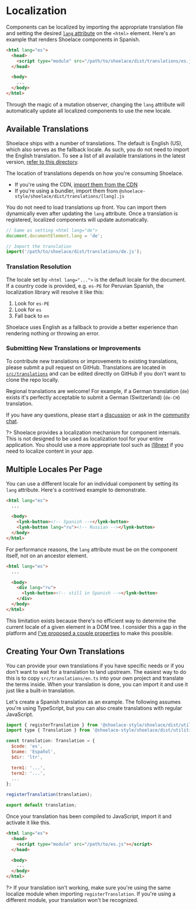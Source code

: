 # Localization

Components can be localized by importing the appropriate translation file and setting the desired [`lang` attribute](https://developer.mozilla.org/en-US/docs/Web/HTML/Global_attributes/lang) on the `<html>` element. Here's an example that renders Shoelace components in Spanish.

```html
<html lang="es">
  <head>
    <script type="module" src="/path/to/shoelace/dist/translations/es.js"></script>
  </head>

  <body>
    ...
  </body>
</html>
```

Through the magic of a mutation observer, changing the `lang` attribute will automatically update all localized components to use the new locale.

## Available Translations

Shoelace ships with a number of translations. The default is English (US), which also serves as the fallback locale. As such, you do not need to import the English translation. To see a list of all available translations in the latest version, [refer to this directory](https://github.com/shoelace-style/shoelace/tree/current/src/translations).

The location of translations depends on how you're consuming Shoelace.

- If you're using the CDN, [import them from the CDN](https://www.jsdelivr.com/package/npm/@shoelace-style/shoelace?path=dist%2Ftranslations)
- If you're using a bundler, import them from `@shoelace-style/shoelace/dist/translations/[lang].js`

You do not need to load translations up front. You can import them dynamically even after updating the `lang` attribute. Once a translation is registered, localized components will update automatically.

```js
// Same as setting <html lang="de">
document.documentElement.lang = 'de';

// Import the translation
import('/path/to/shoelace/dist/translations/de.js');
```

### Translation Resolution

The locale set by `<html lang="...">` is the default locale for the document. If a country code is provided, e.g. `es-PE` for Peruvian Spanish, the localization library will resolve it like this:

1. Look for `es-PE`
2. Look for `es`
3. Fall back to `en`

Shoelace uses English as a fallback to provide a better experience than rendering nothing or throwing an error.

### Submitting New Translations or Improvements

To contribute new translations or improvements to existing translations, please submit a pull request on GitHub. Translations are located in [`src/translations`](https://github.com/shoelace-style/shoelace/blob/next/src/translations) and can be edited directly on GitHub if you don't want to clone the repo locally.

Regional translations are welcome! For example, if a German translation (`de`) exists it's perfectly acceptable to submit a German (Switzerland) (`de-CH`) translation.

If you have any questions, please start a [discussion](https://github.com/shoelace-style/shoelace/discussions) or ask in the [community chat](https://discord.gg/mg8f26C).

?> Shoelace provides a localization mechanism for component internals. This is not designed to be used as localization tool for your entire application. You should use a more appropriate tool such as [i18next](https://www.i18next.com/) if you need to localize content in your app.

## Multiple Locales Per Page

You can use a different locale for an individual component by setting its `lang` attribute. Here's a contrived example to demonstrate.

```html
<html lang="es">
  ...

  <body>
    <lynk-button><!-- Spanish --></lynk-button>
    <lynk-button lang="ru"><!-- Russian --></lynk-button>
  </body>
</html>
```

For performance reasons, the `lang` attribute must be on the component itself, not on an ancestor element.

```html
<html lang="es">
  ...

  <body>
    <div lang="ru">
      <lynk-button><!-- still in Spanish --></lynk-button>
    </div>
  </body>
</html>
```

This limitation exists because there's no efficient way to determine the current locale of a given element in a DOM tree. I consider this a gap in the platform and [I've proposed a couple properties](https://github.com/whatwg/html/issues/7039) to make this possible.

## Creating Your Own Translations

You can provide your own translations if you have specific needs or if you don't want to wait for a translation to land upstream. The easiest way to do this is to copy `src/translations/en.ts` into your own project and translate the terms inside. When your translation is done, you can import it and use it just like a built-in translation.

Let's create a Spanish translation as an example. The following assumes you're using TypeScript, but you can also create translations with regular JavaScript.

```js
import { registerTranslation } from '@shoelace-style/shoelace/dist/utilities/localize';
import type { Translation } from '@shoelace-style/shoelace/dist/utilities/localize';

const translation: Translation = {
  $code: 'es',
  $name: 'Español',
  $dir: 'ltr',

  term1: '...',
  term2: '...',
  ...
};

registerTranslation(translation);

export default translation;
```

Once your translation has been compiled to JavaScript, import it and activate it like this.

```html
<html lang="es">
  <head>
    <script type="module" src="/path/to/es.js"></script>
  </head>

  <body>
    ...
  </body>
</html>
```

?> If your translation isn't working, make sure you're using the same localize module when importing `registerTranslation`. If you're using a different module, your translation won't be recognized.
